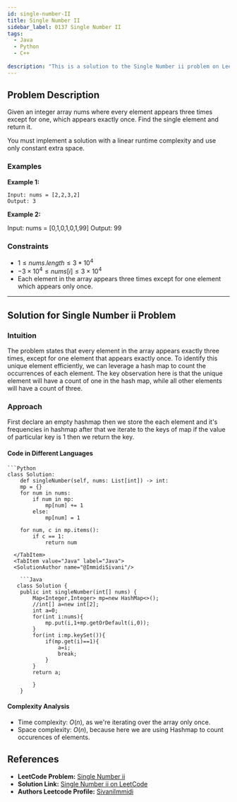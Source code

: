 ```yaml
---
id: single-number-II
title: Single Number II
sidebar_label: 0137 Single Number II
tags:
  - Java
  - Python
  - C++
  
description: "This is a solution to the Single Number ii problem on LeetCode."
---
```


## Problem Description

Given an integer array nums where every element appears three times except for one, which appears exactly once. Find the single element and return it.

You must implement a solution with a linear runtime complexity and use only constant extra space.

### Examples

**Example 1:**

```
Input: nums = [2,2,3,2]
Output: 3

```

**Example 2:**

Input: nums = [0,1,0,1,0,1,99]
Output: 99



### Constraints

- $1 \leq nums.length \leq 3 * 10^4$
- $-3 \times 10^4 \leq nums[i] \leq 3 \times 10^4$
- Each element in the array appears three times except for one element which appears only once.

---

## Solution for Single Number ii Problem

### Intuition

The problem states that every element in the array appears exactly three times, except for one element that appears exactly once. To identify this unique element efficiently, we can leverage a hash map to count the occurrences of each element. The key observation here is that the unique element will have a count of one in the hash map, while all other elements will have a count of three.
### Approach

First declare an empty hashmap then we store the each element and it's frequencies in hashmap after that we iterate to the keys of map if the value of particular key is 1 then we return the key.

#### Code in Different Languages

<Tabs>
  
    
<TabItem value="Python" label="Python" default>

  <SolutionAuthor name="@ImmidiSivani"/>
  
    ```Python
    class Solution:
        def singleNumber(self, nums: List[int]) -> int:
        mp = {}
        for num in nums:
            if num in mp:
                mp[num] += 1
            else:
                mp[num] = 1
        
        for num, c in mp.items():
            if c == 1:
                return num
```
  </TabItem>
  <TabItem value="Java" label="Java">
  <SolutionAuthor name="@ImmidiSivani"/>
   
    ```Java
   class Solution {
    public int singleNumber(int[] nums) {
        Map<Integer,Integer> mp=new HashMap<>();
        //int[] a=new int[2];
        int a=0;
        for(int i:nums){
            mp.put(i,1+mp.getOrDefault(i,0));
        }
        for(int i:mp.keySet()){
            if(mp.get(i)==1){
                a=i;
                break;
            }
        }
        return a;
        
        }
    }
```
  </TabItem>
</Tabs>

#### Complexity Analysis

- Time complexity: $O(n)$, as we're iterating over the array only once.
- Space complexity: $O(n)$, because here we are using Hashmap to count occurences of elements.

## References

- **LeetCode Problem:** [Single Number ii](https://leetcode.com/problems/single-number-ii/description/)
- **Solution Link:** [Single Number ii on LeetCode](https://leetcode.com/problems/single-number-ii/post-solution/?submissionId=1273177780)
- **Authors Leetcode Profile:** [SivaniImmidi](https://leetcode.com/u/SivaniImmidi/)

